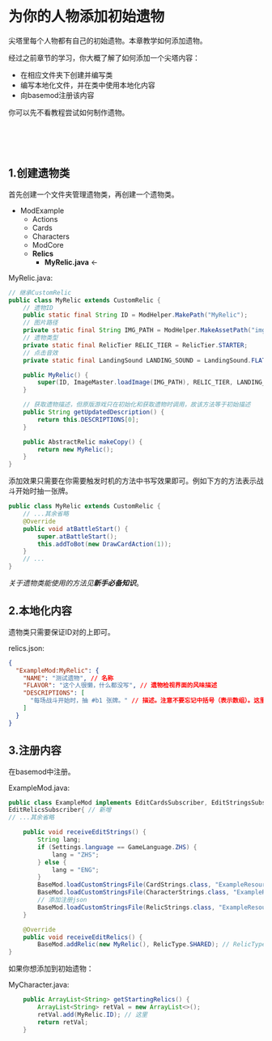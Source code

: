 # 为你的人物添加初始遗物

尖塔里每个人物都有自己的初始遗物。本章教学如何添加遗物。

经过之前章节的学习，你大概了解了如何添加一个尖塔内容：

* 在相应文件夹下创建并编写类
* 编写本地化文件，并在类中使用本地化内容
* 向basemod注册该内容

你可以先不看教程尝试如何制作遗物。

<br><br><br>

## 1.创建遗物类

首先创建一个文件夹管理遗物类，再创建一个遗物类。

* ModExample
    * Actions
    * Cards
    * Characters
    * ModCore
    * <b>Relics</b>
        * <b>MyRelic.java</b> <-

MyRelic.java:
```java
// 继承CustomRelic
public class MyRelic extends CustomRelic {
    // 遗物ID
    public static final String ID = ModHelper.MakePath("MyRelic");
    // 图片路径
    private static final String IMG_PATH = ModHelper.MakeAssetPath("img/relics/MyRelic.png");
    // 遗物类型
    private static final RelicTier RELIC_TIER = RelicTier.STARTER;
    // 点击音效
    private static final LandingSound LANDING_SOUND = LandingSound.FLAT;

    public MyRelic() {
        super(ID, ImageMaster.loadImage(IMG_PATH), RELIC_TIER, LANDING_SOUND);
    }

    // 获取遗物描述，但原版游戏只在初始化和获取遗物时调用，故该方法等于初始描述
    public String getUpdatedDescription() {
        return this.DESCRIPTIONS[0];
    }

    public AbstractRelic makeCopy() {
        return new MyRelic();
    }
}
```

添加效果只需要在你需要触发时机的方法中书写效果即可。例如下方的方法表示战斗开始时抽一张牌。
```java
public class MyRelic extends CustomRelic {
    // ...其余省略
    @Override
    public void atBattleStart() {
        super.atBattleStart();
        this.addToBot(new DrawCardAction(1));
    }
    // ...
}
```

*关于遗物类能使用的方法见<b>新手必备知识</b>*。

## 2.本地化内容
遗物类只需要保证ID对的上即可。

relics.json:
```json
{
  "ExampleMod:MyRelic": {
    "NAME": "测试遗物", // 名称
    "FLAVOR": "这个人很懒，什么都没写", // 遗物检视界面的风味描述
    "DESCRIPTIONS": [
      "每场战斗开始时，抽 #b1 张牌。" // 描述。注意不要忘记中括号（表示数组）。这里#b表示染成蓝色，详见新手必备知识。
    ]
  }
}
```

## 3.注册内容
在basemod中注册。

ExampleMod.java:
```java
public class ExampleMod implements EditCardsSubscriber, EditStringsSubscriber, EditCharactersSubscriber,
EditRelicsSubscriber{ // 新增
// ...其余省略

    public void receiveEditStrings() {
        String lang;
        if (Settings.language == GameLanguage.ZHS) {
            lang = "ZHS";
        } else {
            lang = "ENG";
        }
        BaseMod.loadCustomStringsFile(CardStrings.class, "ExampleResources/localization/" + lang + "/cards.json");
        BaseMod.loadCustomStringsFile(CharacterStrings.class, "ExampleResources/localization/" + lang + "/characters.json");
        // 添加注册json
        BaseMod.loadCustomStringsFile(RelicStrings.class, "ExampleResources/localization/" + lang + "/relics.json");
    }

    @Override
    public void receiveEditRelics() {
        BaseMod.addRelic(new MyRelic(), RelicType.SHARED); // RelicType表示是所有角色都能拿到的遗物，还是一个角色的独有遗物
}
```

如果你想添加到初始遗物：

MyCharacter.java:
```java
    public ArrayList<String> getStartingRelics() {
        ArrayList<String> retVal = new ArrayList<>();
        retVal.add(MyRelic.ID); // 这里
        return retVal;
    }
```